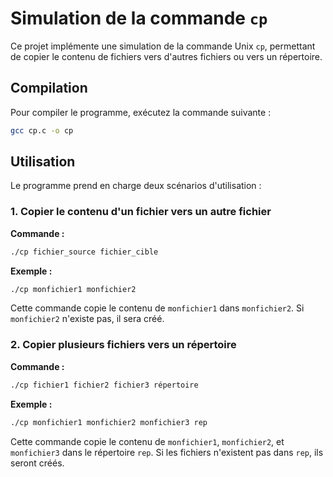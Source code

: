 # Simulation de la commande `cp`

Ce projet implémente une simulation de la commande Unix `cp`, permettant de copier le contenu de fichiers vers d'autres fichiers ou vers un répertoire.

## Compilation

Pour compiler le programme, exécutez la commande suivante :

```bash
gcc cp.c -o cp
```

## Utilisation

Le programme prend en charge deux scénarios d'utilisation :

### 1. Copier le contenu d'un fichier vers un autre fichier

**Commande :**
```bash
./cp fichier_source fichier_cible
```

**Exemple :**
```bash
./cp monfichier1 monfichier2
```

Cette commande copie le contenu de `monfichier1` dans `monfichier2`. Si `monfichier2` n'existe pas, il sera créé.

### 2. Copier plusieurs fichiers vers un répertoire

**Commande :**
```bash
./cp fichier1 fichier2 fichier3 répertoire
```

**Exemple :**
```bash
./cp monfichier1 monfichier2 monfichier3 rep
```

Cette commande copie le contenu de `monfichier1`, `monfichier2`, et `monfichier3` dans le répertoire `rep`. Si les fichiers n'existent pas dans `rep`, ils seront créés.

